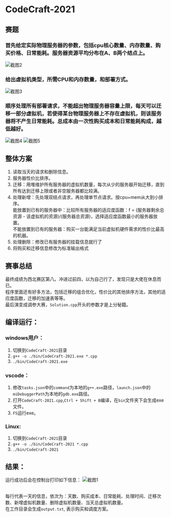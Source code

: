 # CodeCraft-2021
## 赛题
### 首先给定实际物理服务器的参数，包括cpu核心数量、内存数量、购买价格、日常能耗。服务器资源平均分布在A、B两个结点上。
![截图2](https://user-images.githubusercontent.com/48812036/126594645-c4c105c4-47c9-4b99-ae9a-0355ee265208.png)
### 给出虚拟机类型，所需CPU和内存数量，和部署方式。
![截图3](https://user-images.githubusercontent.com/48812036/126594650-a20b1fdd-799a-443c-a551-3a97f4ed388f.png)
### 顺序处理所有部署请求，不能超出物理服务器容量上限，每天可以迁移一部分虚拟机，若使得某台物理服务器上不存在虚拟机，则该服务器将不产生日常能耗。总成本由一次性购买成本和日常能耗构成，越低越好。
![截图4](https://user-images.githubusercontent.com/48812036/126594653-a6c25e78-d46c-4ac3-a44a-5acbec1237ec.png)
![截图5](https://user-images.githubusercontent.com/48812036/126594657-10260b26-434e-441e-bba1-9629548ab36b.png)

## 整体方案
1. 读取当天的请求和删除信息。
2. 服务器性价比排序。
3. 迁移：用堆维护所有服务器的虚拟机数量，每次从少的服务器开始迁移，直到所有达到迁移上限或者非空服务器都比较满。
4. 处理新增：先处理双结点请求，再处理单节点请求。按cpu+mem从大到小排序。
<br/>能放置到已有的服务器中：比较所有服务器的适应度函数：f = (服务器剩余总资源 - 该虚拟机的资源)/(服务器总资源)，选择适应度函数最小的服务器放置。
<br/>不能放置到已有的服务器：购买一台能满足当前虚拟机硬件需求的性价比最高的机器。
5. 处理删除：修改已有服务器的挂载信息就行了
6. 将购买和迁移信息修改为标准输出格式

## 赛事总结
最终成绩为西北赛区第八。冲进过前四，以为自己行了，发现只是大佬在休息而已。
<br/>程序里面还有好多方法，包括迁移的组合优化，性价比的其他排序方法，其他的适应度函数，迁移的加速表等等。
<br/>最后演变成调参大赛，`Solution.cpp`开头的参数才是上分秘籍。

## 编译运行：
### windows用户：
1. 切换到`CodeCraft-2021`目录
2. ```g++ -o ./bin/CodeCraft-2021.exe *.cpp```
3. ```./bin/CodeCraft-2021.exe```
### vscode：
1. 修改`tasks.json`中的`command`为本地的`g++.exe`路径，`launch.json`中的`miDebuggerPath`为本地的`gdb.exe`路径。
2. 打开`CodeCraft-2021.cpp`,`Ctrl + Shift + B`编译，在`bin`文件夹下会生成exe文件。
3. `F5`运行exe。
### Linux:
1. 切换到`CodeCraft-2021`目录
2. ```g++ -o ./bin/CodeCraft-2021 *.cpp```
3. ```./bin/CodeCraft-2021```

## 结果：
运行成功后会在控制台打印如下信息：
![截图1](https://user-images.githubusercontent.com/48812036/126593981-79933b9d-7dcc-4e8e-8819-da7e2fa106f6.png)

<br/>每行代表一天的信息，依次为：天数、购买成本、日常能耗、处理时间、迁移次数、新增虚拟机数量、删除虚拟机数量、当天总虚拟机数量。
<br/>在工作目录会生成`output.txt`, 表示购买和调度方案。
